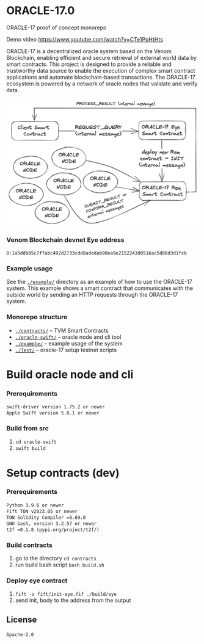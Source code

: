 # ORACLE-17.0

ORACLE-17 proof of concept monorepo

Demo video https://www.youtube.com/watch?v=CTe1PpHtHts

ORACLE-17 is a decentralized oracle system based on the Venom Blockchain,
enabling efficient and secure retrieval of external world data by smart
contracts. This project is designed to provide a reliable and trustworthy
data source to enable the execution of complex smart contract applications
and automate blockchain-based transactions. The ORACLE-17 ecosystem is
powered by a network of oracle nodes that validate and verify data.

![ORACLE-17 arch](./img/arch.png)

### Venom Blockchain devnet Eye address
```
0:1a5ddb05c7f7abc492d2733cdd8adedab90ea9e2152243d0516ac5d86d3d1fcb
```

### Example usage

See the [`./example/`](./example/) directory as an example of how to use the
ORACLE-17 system. This example shows a smart contract that communicates with
the outside world by sending an HTTP requests through the ORACLE-17 system.

### Monorepo structure

- [`./contracts/`](./contracts/) – TVM Smart Contracts
- [`./oracle-swift/`](./oracle-swift/) – oracle node and cli tool
- [`./example/`](./oracle-swift/) – example usage of the system
- [`./Test/`](./Test/) – oracle-17 setup testnet scripts

# Build oracle node and cli

### Prerequirements
```
swift-driver version 1.75.2 or newer
Apple Swift version 5.8.1 or newer
```

### Build from src

1. `cd oracle-swift`
2. `swift build`

# Setup contracts (dev)

### Prerequirements

```
Python 3.9.6 or newer
Fift TON v2023.05 or newer
TON Solidity Compiler =0.69.0
GNU bash, version 3.2.57 or newer
t2f =0.1.8 (pypi.org/project/t2f/)
```

### Build contracts

1. go to the directory `cd contracts`
2. run build bash script `bash build.sh`

### Deploy eye contract

1. `fift -s fift/init-eye.fif ./build/eye`
2. send init, body to the address from the output

## License

`Apache-2.0`

